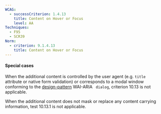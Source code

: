 ```yaml
---
WCAG:
  - successCriterion: 1.4.13
    title: Content on Hover or Focus
    level: AA
Techniques:
  - F95
  - SCR39
Norm:
  - criterion: 9.1.4.13
    title: Content on Hover or Focus
---
```


#### Special cases

When the additional content is controlled by the user agent (e.g. `title` attribute or native form validation) or corresponds to a modal window conforming to the [design-pattern](#design-pattern) WAI-ARIA ` dialog`, criterion 10.13 is not applicable.

When the additional content does not mask or replace any content carrying information, test 10.13.1 is not applicable.
